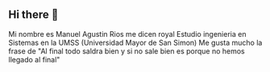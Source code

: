 ## Hi there 👋
Mi nombre  es Manuel Agustin Rios me dicen royal
Estudio ingenieria en Sistemas en la UMSS (Universidad Mayor de San Simon)
Me gusta mucho la frase de "Al final todo saldra bien y si no sale bien es porque no hemos llegado al final"
